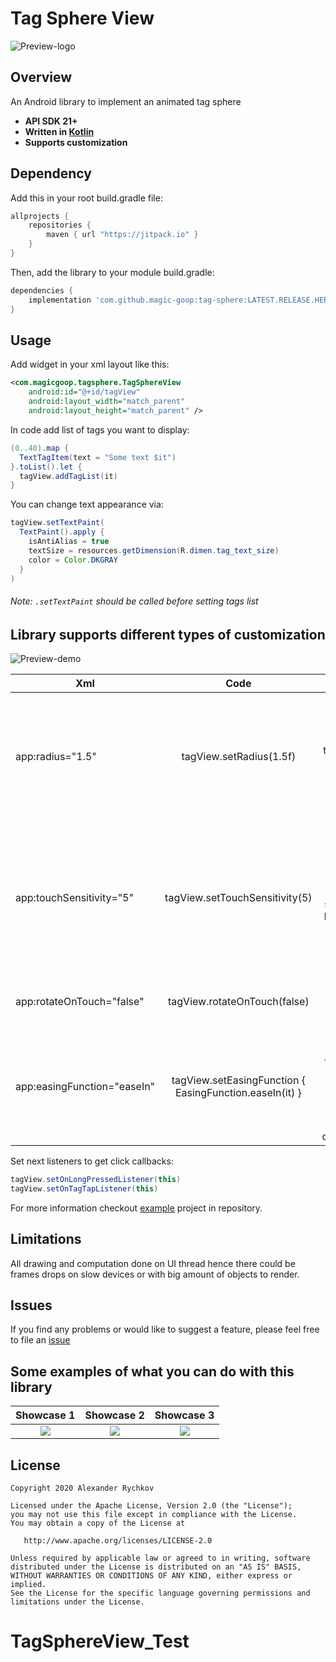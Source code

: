 # Tag Sphere View

![Preview-logo](https://raw.githubusercontent.com/magic-goop/tag-sphere/master/art/logo.gif)

## Overview  

An Android library to implement an animated tag sphere

- **API SDK 21+**
- **Written in [Kotlin](https://kotlinlang.org)**
- **Supports customization**


## Dependency  

Add this in your root build.gradle file:
```groovy
allprojects {
	repositories {
        maven { url "https://jitpack.io" }
    }
}
```
Then, add the library to your module build.gradle:

```groovy
dependencies {
    implementation 'com.github.magic-goop:tag-sphere:LATEST.RELEASE.HERE'
}
```

## Usage  

Add widget in your xml layout like this:
```xml
<com.magicgoop.tagsphere.TagSphereView
    android:id="@+id/tagView"    
    android:layout_width="match_parent"
    android:layout_height="match_parent" />
```

In code add list of tags you want to display:
```java
(0..40).map {
  TextTagItem(text = "Some text $it")
}.toList().let {
  tagView.addTagList(it)
}
```

You can change text appearance via:
```java
tagView.setTextPaint(
  TextPaint().apply {
    isAntiAlias = true
    textSize = resources.getDimension(R.dimen.tag_text_size)
    color = Color.DKGRAY
  }
)
```
###### Note: ```.setTextPaint``` should be called before setting tags list

## Library supports different types of customization   

![Preview-demo](https://raw.githubusercontent.com/magic-goop/tag-sphere/master/art/demo.gif)  

| Xml                         | Code                                                    | Notes                                                                                              |
| --------------------------- |:-------------------------------------------------------:| --------------------------------------------------------------------------------------------------:|
| app:radius="1.5"            | tagView.setRadius(1.5f)                                 | Radius of sphere. Bigger value is then lesser radius will be. Value limited from 1f to 10f         |
| app:touchSensitivity="5"    | tagView.setTouchSensitivity(5)                          | Touch sensitivity. Bigger value is then slower sphere will be rotated. Value limited from 1 to 100 |
| app:rotateOnTouch="false"   | tagView.rotateOnTouch(false)                            |  Allow rotate sphere on touch                                                                      |
| app:easingFunction="easeIn" | tagView.setEasingFunction { EasingFunction.easeIn(it) } | Specifies easing function to control how tags are drawn in relation of z coordinate.               |


Set next listeners to get click callbacks:  
```java
tagView.setOnLongPressedListener(this)
tagView.setOnTagTapListener(this)
```

For more information checkout [example](https://github.com/magic-goop/tag-sphere/tree/master/example) project in repository.

## Limitations

All drawing and computation done on UI thread hence there could be frames drops on slow devices or with big amount of objects to render.


## Issues
If you find any problems or would like to suggest a feature, please feel free to file an [issue](https://github.com/magic-goop/tag-sphere/issues)

## Some examples of what you can do with this library  

Showcase 1                 |  Showcase 2              |  Showcase 3              |
:-------------------------:|:------------------------:|:------------------------:|
![](https://raw.githubusercontent.com/magic-goop/tag-sphere/master/art/showcase1.gif)    | ![](https://raw.githubusercontent.com/magic-goop/tag-sphere/master/art/showcase2.gif)  | ![](https://raw.githubusercontent.com/magic-goop/tag-sphere/master/art/showcase3.gif)  |

## License

    Copyright 2020 Alexander Rychkov

    Licensed under the Apache License, Version 2.0 (the "License");
    you may not use this file except in compliance with the License.
    You may obtain a copy of the License at

       http://www.apache.org/licenses/LICENSE-2.0

    Unless required by applicable law or agreed to in writing, software
    distributed under the License is distributed on an "AS IS" BASIS,
    WITHOUT WARRANTIES OR CONDITIONS OF ANY KIND, either express or implied.
    See the License for the specific language governing permissions and
    limitations under the License.  
# TagSphereView_Test
